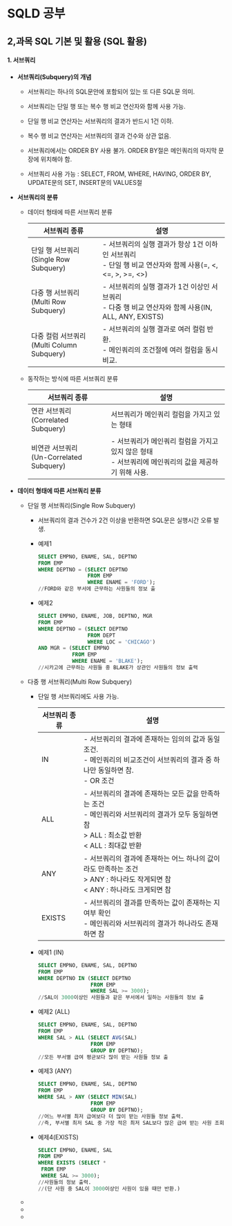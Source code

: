 # SQLD 공부

## 2,과목 SQL 기본 및 활용 (SQL 활용)

#### 1.  서브쿼리

+ **서브쿼리(Subquery)의 개념**
  
  + 서브쿼리는 하나의 SQL문안에 포함되어 있는 또 다른 SQL문 의미.
  
  + 서브쿼리는 단일 행 또는 복수 행 비교 연산자와 함께 사용 가능.
  
  + 단일 행 비교 연산자는 서브쿼리의 결과가 반드시 1건 이하.
  
  + 복수 행 비교 연산자는 서브쿼리의 결과 건수와 상관 없음.
  
  + 서브쿼리에서는 ORDER BY 사용 불가. ORDER BY절은 메인쿼리의 마지막 문장에 위치해야 함.
  
  + 서브쿼리 사용 가능 : SELECT, FROM, WHERE, HAVING, ORDER BY, UPDATE문의 SET, INSERT문의 VALUES절



+ **서브쿼리의 분류**
  
  + 데이터 형태에 따른 서브쿼리 분류
    
    | 서브쿼리 종류                               | 설명                                                                         |
    | ------------------------------------- | -------------------------------------------------------------------------- |
    | 단일 행 서브쿼리<br>(Single Row Subquery)    | - 서브쿼리의 실행 결과가 항상 1건 이하인 서브쿼리<br>- 단일 행 비교 연산자와 함께 사용(=, <, <=, >, >=, <>) |
    | 다중 행 서브쿼리<br>(Multi Row Subquery)     | - 서브쿼리의 실행 결과가 1건 이상인 서브쿼리<br>- 다중 행 비교 연산자와 함께 사용(IN, ALL, ANY, EXISTS)   |
    | 다중 컬럼 서브쿼리<br>(Multi Column Subquery) | - 서브쿼리의 실행 결과로 여러 컬럼 반환.<br>- 메인쿼리의 조건절에 여러 컬럼을 동시 비교.                     |
    
    
  
  + 동작하는 방식에 따른 서브쿼리 분류
    
    | 서브쿼리 종류                              | 설명                                                            |
    | ------------------------------------ | ------------------------------------------------------------- |
    | 연관 서브쿼리<br>(Correlated Subquery)     | 서브쿼리가 메인쿼리 컬럼을 가지고 있는 형태                                      |
    | 비연관 서브쿼리<br>(Un-Correlated Subquery) | - 서브쿼리가 메인쿼리 컬럼을 가지고 있지 않은 형태<br>- 서브쿼리에 메인쿼리의 값을 제공하기 위해 사용. |



+ **데이터 형태에 따른 서브쿼리 분류**
  
  + 단일 행 서브쿼리(Single Row Subquery)
    
    + 서브쿼리의 결과 건수가 2건 이상을 반환하면 SQL문은 실행시간 오류 발생.
    
    + 예제1
      
      ```sql
      SELECT EMPNO, ENAME, SAL, DEPTNO
      FROM EMP
      WHERE DEPTNO = (SELECT DEPTNO
                      FROM EMP
                      WHERE ENAME = 'FORD');
      //FORD와 같은 부서에 근무하는 사원들의 정보 출
      ```
    
    + 예제2
      
      ```sql
      SELECT EMPNO, ENAME, JOB, DEPTNO, MGR
      FROM EMP
      WHERE DEPTNO = (SELECT DEPTNO
                      FROM DEPT
                      WHERE LOC = 'CHICAGO')
      AND MGR = (SELECT EMPNO
                 FROM EMP
                 WHERE ENAME = 'BLAKE');
      //시카고에 근무하는 사원들 중 BLAKE가 상관인 사원들의 정보 출력
      ```
  
  
  
  + 다중 행 서브쿼리(Multi Row Subquery)
    
    + 단일 행 서브쿼리에도 사용 가능.
      
      | 서브쿼리 종류 | 설명                                                                                                |
      | ------- | ------------------------------------------------------------------------------------------------- |
      | IN      | - 서브쿼리의 결과에 존재하는 임의의 값과 동일 조건.<br>- 메인쿼리의 비교조건이 서브쿼리의 결과 중 하나만 동일하면 참.<br>- OR 조건                 |
      | ALL     | - 서브쿼리의 결과에 존재하는 모든 값을 만족하는 조건<br>- 메인쿼리와 서브쿼리의 결과가 모두 동일하면 참<br>> ALL : 최소값 반환<br>< ALL : 최대값 반환 |
      | ANY     | - 서브쿼리의 결과에 존재하는 어느 하나의 값이라도 만족하는 조건<br>> ANY : 하나라도 작게되면 참<br>< ANY : 하나라도 크게되면 참                |
      | EXISTS  | - 서브쿼리의 결과를 만족하는 값이 존재하는 지 여부 확인<br>- 메인쿼리와 서브쿼리의 결과가 하나라도 존재하면 참                                 |
    
    + 예제1 (IN)
      
      ```sql
      SELECT EMPNO, ENAME, SAL, DEPTNO
      FROM EMP
      WHERE DEPTNO IN (SELECT DEPTNO
                       FROM EMP
                       WHERE SAL >= 3000);
      //SAL이 3000이상인 사원들과 같은 부서에서 일하는 사원들의 정보 출
      ```
    
    + 예제2 (ALL)
      
      ```sql
      SELECT EMPNO, ENAME, SAL, DEPTNO
      FROM EMP
      WHERE SAL > ALL (SELECT AVG(SAL)
                       FROM EMP
                       GROUP BY DEPTNO);
      //모든 부서별 급여 평균보다 많이 받는 사원들 정보 출
      ```
    
    + 예제3 (ANY)
      
      ```sql
      SELECT EMPNO, ENAME, SAL, DEPTNO
      FROM EMP
      WHERE SAL > ANY (SELECT MIN(SAL)
                       FROM EMP
                       GROUP BY DEPTNO);
      //어느 부서별 최저 급여보다 더 많이 받는 사원들 정보 출력.
      //즉, 부서별 최저 SAL 중 가장 적은 최저 SAL보다 많은 급여 받는 사원 조회
      ```
    
    + 예제4(EXISTS)
      
      ```sql
      SELECT EMPNO, ENAME, SAL
      FROM EMP
      WHERE EXISTS (SELECT *
       FROM EMP
       WHERE SAL >= 3000);
      //사원들의 정보 출력.
      //(단 사원 중 SAL이 3000이상인 사원이 있을 때만 반환.)
      ```
  
  + 
  
  + 
  
  + 
